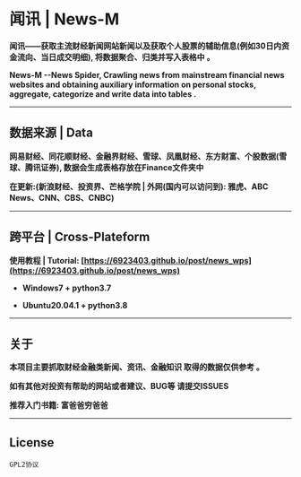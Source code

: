 # 闻讯 | News-M

**闻讯——获取主流财经新闻网站新闻以及获取个人股票的辅助信息(例如30日内资金流向、当日成交明细), 将数据聚合、归类并写入表格中 。**

**News-M --News Spider, Crawling news from mainstream financial news websites and obtaining auxiliary information on personal stocks, aggregate, categorize and write data into tables .**

---

## 数据来源 | Data

**网易财经、同花顺财经、金融界财经、雪球、凤凰财经、东方财富、个股数据(雪球、腾讯证券), 数据会生成表格存放在Finance文件夹中**

**在更新:(新浪财经、投资界、芒格学院 | 外网(国内可以访问到): 雅虎、ABC News、CNN、CBS、CNBC)**

---

## 跨平台 | Cross-Plateform

**使用教程 | Tutorial: [https://6923403.github.io/post/news_wps](https://6923403.github.io/post/news_wps)**

- **Windows7 + python3.7**

- **Ubuntu20.04.1 + python3.8**

---

## 关于

**本项目主要抓取财经金融类新闻、资讯、金融知识 取得的数据仅供参考 。**

**如有其他对投资有帮助的网站或者建议、BUG等 请提交ISSUES**

**推荐入门书籍: 富爸爸穷爸爸**

---

## License

``GPL2协议``
